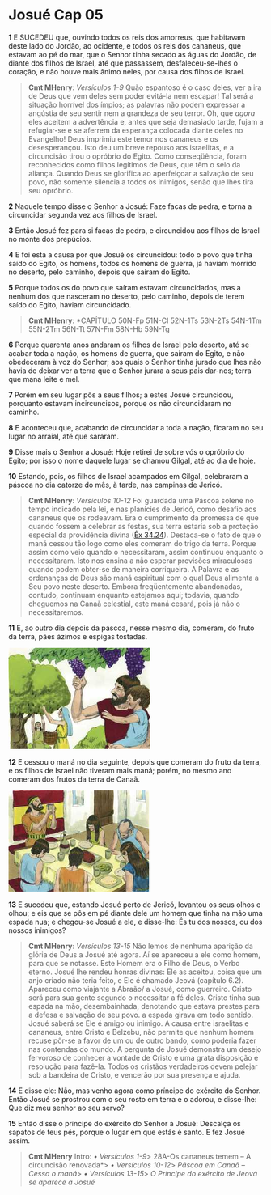 # Josué Cap 05

**1** 	E SUCEDEU que, ouvindo todos os reis dos amorreus, que habitavam deste lado do Jordão, ao ocidente, e todos os reis dos cananeus, que estavam ao pé do mar, que o Senhor tinha secado as águas do Jordão, de diante dos filhos de Israel, até que passassem, desfaleceu-se-lhes o coração, e não houve mais ânimo neles, por causa dos filhos de Israel.

> **Cmt MHenry**: *Versículos 1-9* Quão espantoso é o caso deles, ver a ira de Deus que vem deles sem poder evitá-la nem escapar! Tal será a situação horrível dos ímpios; as palavras não podem expressar a angústia de seu sentir nem a grandeza de seu terror. Oh, que *agora* eles aceitem a advertência e, antes que seja demasiado tarde, fujam a refugiar-se e se aferrem da esperança colocada diante deles no Evangelho! Deus imprimiu este temor nos cananeus e os desesperançou. Isto deu um breve repouso aos israelitas, e a circuncisão tirou o opróbrio do Egito. Como conseqüência, foram reconhecidos como filhos legítimos de Deus, que têm o selo da aliança. Quando Deus se glorifica ao aperfeiçoar a salvação de seu povo, não somente silencia a todos os inimigos, senão que lhes tira seu opróbrio.

**2** 	Naquele tempo disse o Senhor a Josué: Faze facas de pedra, e torna a circuncidar segunda vez aos filhos de Israel.

**3** 	Então Josué fez para si facas de pedra, e circuncidou aos filhos de Israel no monte dos prepúcios.

**4** 	E foi esta a causa por que Josué os circuncidou: todo o povo que tinha saído do Egito, os homens, todos os homens de guerra, já haviam morrido no deserto, pelo caminho, depois que saíram do Egito.

**5** 	Porque todos os do povo que saíram estavam circuncidados, mas a nenhum dos que nasceram no deserto, pelo caminho, depois de terem saído do Egito, haviam circuncidado.

> **Cmt MHenry**: *CAPÍTULO 50N-Fp 51N-Cl 52N-1Ts 53N-2Ts 54N-1Tm 55N-2Tm 56N-Tt 57N-Fm 58N-Hb 59N-Tg

**6** 	Porque quarenta anos andaram os filhos de Israel pelo deserto, até se acabar toda a nação, os homens de guerra, que saíram do Egito, e não obedeceram à voz do Senhor; aos quais o Senhor tinha jurado que lhes não havia de deixar ver a terra que o Senhor jurara a seus pais dar-nos; terra que mana leite e mel.

**7** 	Porém em seu lugar pôs a seus filhos; a estes Josué circuncidou, porquanto estavam incircuncisos, porque os não circuncidaram no caminho.

**8** 	E aconteceu que, acabando de circuncidar a toda a nação, ficaram no seu lugar no arraial, até que sararam.

**9** 	Disse mais o Senhor a Josué: Hoje retirei de sobre vós o opróbrio do Egito; por isso o nome daquele lugar se chamou Gilgal, até ao dia de hoje.

**10** 	Estando, pois, os filhos de Israel acampados em Gilgal, celebraram a páscoa no dia catorze do mês, à tarde, nas campinas de Jericó.

> **Cmt MHenry**: *Versículos 10-12* Foi guardada uma Páscoa solene no tempo indicado pela lei, e nas planícies de Jericó, como desafio aos cananeus que os rodeavam. Era o cumprimento da promessa de que quando fossem a celebrar as festas, sua terra estaria sob a proteção especial da providência divina ([Êx 34.24](../02A-Ex/34.md#24)). Destaca-se o fato de que o maná cessou tão logo como eles comeram do trigo da terra. Porque assim como veio quando o necessitaram, assim continuou enquanto o necessitaram. Isto nos ensina a não esperar provisões miraculosas quando podem obter-se de maneira corriqueira. A Palavra e as ordenanças de Deus são maná espiritual com o qual Deus alimenta a Seu povo neste deserto. Embora freqüentemente abandonadas, contudo, continuam enquanto estejamos aqui; todavia, quando cheguemos na Canaã celestial, este maná cesará, pois já não o necessitaremos.

**11** 	E, ao outro dia depois da páscoa, nesse mesmo dia, comeram, do fruto da terra, pães ázimos e espigas tostadas.

![](../Images/SweetPublishing/6-5-3.jpg) 

**12** 	E cessou o maná no dia seguinte, depois que comeram do fruto da terra, e os filhos de Israel não tiveram mais maná; porém, no mesmo ano comeram dos frutos da terra de Canaã.

![](../Images/SweetPublishing/6-5-2.jpg) 

**13** 	E sucedeu que, estando Josué perto de Jericó, levantou os seus olhos e olhou; e eis que se pôs em pé diante dele um homem que tinha na mão uma espada nua; e chegou-se Josué a ele, e disse-lhe: És tu dos nossos, ou dos nossos inimigos?

> **Cmt MHenry**: *Versículos 13-15* Não lemos de nenhuma aparição da glória de Deus a Josué até agora. Aí se apareceu a ele como homem, para que se notasse. Este Homem era o Filho de Deus, o Verbo eterno. Josué lhe rendeu honras divinas: Ele as aceitou, coisa que um anjo criado não teria feito, e Ele é chamado Jeová (capítulo 6.2). Apareceu como viajante a Abraão/ a Josué, como guerreiro. Cristo será para sua gente segundo o necessitar a fé deles. Cristo tinha sua espada na mão, desembainhada, denotando que estava prestes para a defesa e salvação de seu povo. a espada girava em todo sentido. Josué saberá se Ele é amigo ou inimigo. A causa entre israelitas e cananeus, entre Cristo e Belzebu, não permite que nenhum homem recuse pôr-se a favor de um ou de outro bando, como poderia fazer nas contendas do mundo. A pergunta de Josué demonstra um desejo fervoroso de conhecer a vontade de Cristo e uma grata disposição e resolução para fazê-la. Todos os cristãos verdadeiros devem pelejar sob a bandeira de Cristo, e vencerão por sua presença e ajuda.

**14** 	E disse ele: Não, mas venho agora como príncipe do exército do Senhor. Então Josué se prostrou com o seu rosto em terra e o adorou, e disse-lhe: Que diz meu senhor ao seu servo?

**15** 	Então disse o príncipe do exército do Senhor a Josué: Descalça os sapatos de teus pés, porque o lugar em que estás é santo. E fez Josué assim.


> **Cmt MHenry** Intro: *• Versículos 1-9*> 28A-Os cananeus temem – A circuncisão renovada*> *• Versículos 10-12*> *Páscoa em Canaã – Cessa o maná*> *• Versículos 13-15*> *O Príncipe do exército de Jeová se aparece a Josué*
